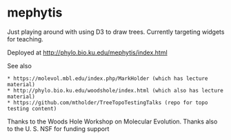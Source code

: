 mephytis
========
Just playing around with using D3 to draw trees. Currently targeting widgets for teaching.

Deployed at http://phylo.bio.ku.edu/mephytis/index.html

See also

    * https://molevol.mbl.edu/index.php/MarkHolder (which has lecture material)
    * http://phylo.bio.ku.edu/woodshole/index.html (which also has lecture material)
    * https://github.com/mtholder/TreeTopoTestingTalks (repo for topo testing content)

Thanks to the Woods Hole Workshop on Molecular Evolution. Thanks also to the U. S. NSF for funding support
